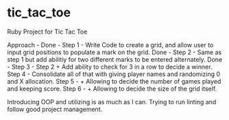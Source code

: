 # tic_tac_toe
Ruby Project for Tic Tac Toe

Approach - 
Done - Step 1 - Write Code to create a grid, and allow user to input grid positions to populate a mark on the grid. 
Done - Step 2 - Same as step 1 but add abilitiy for two different marks to be entered alternately.
Done - Step 3 - Step 2 + Add ability to check for 3 in a row to decide a winner.
Step 4 - Consolidate all of that with giving player names and randomizing 0 and X allocation.
Step 5 - + Allowing to decide the number of games played and keeping score.
Step 6 - + Allowing to decide the size of the grid itself.

Introducing OOP and utilizing is as much as I can. 
Trying to run linting and follow good project management.

